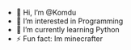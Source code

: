 - 👋 Hi, I’m @Komdu
- 👀 I’m interested in Programming
- 🌱 I’m currently learning Python
- ⚡ Fun fact: Im minecrafter

<!---
Komdu/Komdu is a ✨ special ✨ repository because its `README.md` (this file) appears on your GitHub profile.
You can click the Preview link to take a look at your changes.
--->
